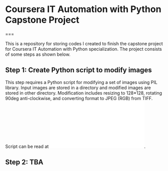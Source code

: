 # Coursera IT Automation with Python Capstone Project
===

This is a repository for storing codes I created to finish the capstone project for Coursera IT Automation with Python specialization. The project consists of some steps as shown below.

## Step 1: Create Python script to modify images

This step requires a Python script for modifying a set of images using PIL library. Input images are stored in a directory and modified images are stored in other directory. Modification includes resizing to 128*128, rotating 90deg anti-clockwise, and converting format to JPEG (RGB) from TIFF. Script can be read at ![fix-icons.py](fix-icons.py).

## Step 2: TBA